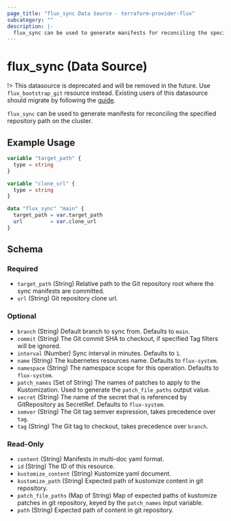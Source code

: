 ```yaml
---
page_title: "flux_sync Data Source - terraform-provider-flux"
subcategory: ""
description: |-
  flux_sync can be used to generate manifests for reconciling the specified repository path on the cluster.
---
```


# flux_sync (Data Source)

!> This datasource is deprecated and will be removed in the future. Use `flux_bootstrap_git` resource instead. Existing users of this datasource should migrate by following the [guide](https://registry.terraform.io/providers/fluxcd/flux/latest/docs/guides/migrating-to-resource).

`flux_sync` can be used to generate manifests for reconciling the specified repository path on the cluster.

## Example Usage

```terraform
variable "target_path" {
  type = string
}

variable "clone_url" {
  type = string
}

data "flux_sync" "main" {
  target_path = var.target_path
  url         = var.clone_url
}
```

<!-- schema generated by tfplugindocs -->
## Schema

### Required

- `target_path` (String) Relative path to the Git repository root where the sync manifests are committed.
- `url` (String) Git repository clone url.

### Optional

- `branch` (String) Default branch to sync from. Defaults to `main`.
- `commit` (String) The Git commit SHA to checkout, if specified Tag filters will be ignored.
- `interval` (Number) Sync interval in minutes. Defaults to `1`.
- `name` (String) The kubernetes resources name. Defaults to `flux-system`.
- `namespace` (String) The namespace scope for this operation. Defaults to `flux-system`.
- `patch_names` (Set of String) The names of patches to apply to the Kustomization. Used to generate the `patch_file_paths` output value.
- `secret` (String) The name of the secret that is referenced by GitRepository as SecretRef. Defaults to `flux-system`.
- `semver` (String) The Git tag semver expression, takes precedence over `tag`.
- `tag` (String) The Git tag to checkout, takes precedence over `branch`.

### Read-Only

- `content` (String) Manifests in multi-doc yaml format.
- `id` (String) The ID of this resource.
- `kustomize_content` (String) Kustomize yaml document.
- `kustomize_path` (String) Expected path of kustomize content in git repository.
- `patch_file_paths` (Map of String) Map of expected paths of kustomize patches in git repository, keyed by the `patch_names` input variable.
- `path` (String) Expected path of content in git repository.
